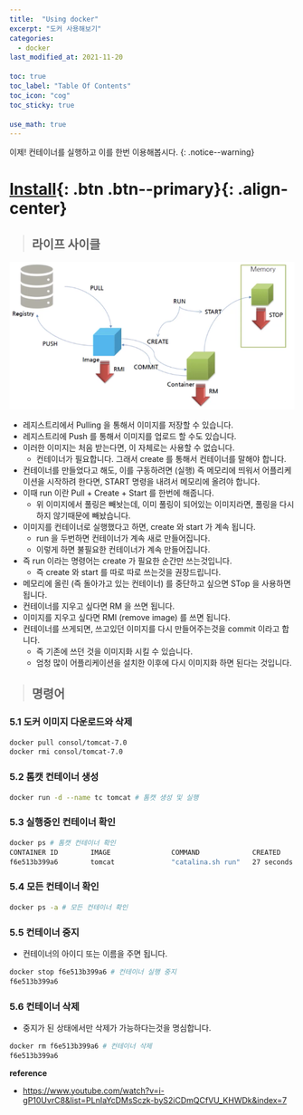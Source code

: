 ```yaml
---
title:  "Using docker"
excerpt: "도커 사용해보기"
categories:
  - docker
last_modified_at: 2021-11-20

toc: true
toc_label: "Table Of Contents"
toc_icon: "cog"
toc_sticky: true

use_math: true
---
```


 이제! 컨테이너를 실행하고 이를 한번 이용해봅시다.
{: .notice--warning}

# [Install](#link){: .btn .btn--primary}{: .align-center}

> ## 라이프 사이클

![png](/assets/images/Program/8_1.png)

- 레지스트리에서 Pulling 을 통해서 이미지를 저장할 수 있습니다.
- 레지스트리에 Push 를 통해서 이미지를 업로드 할 수도 있습니다.
- 이러한 이미지는 처음 받는다면, 이 자체로는 사용할 수 없습니다.
  - 컨테이너가 필요합니다. 그래서 create 를 통해서 컨테이너를 말해야 합니다. 
- 컨테이너를 만들었다고 해도, 이를 구동하려면 (실행) 즉 메모리에 띄워서 어플리케이션을 시작하려 한다면, START 명령을 내려서 메모리에 올려야 합니다.
- 이때 run 이란 Pull + Create + Start 를 한번에 해줍니다.
  - 위 이미지에서 풀링은 빼놧는데, 이미 풀링이 되어있는 이미지라면, 풀링을 다시 하지 않기때문에 빼놨습니다. 
- 이미지를 컨테이너로 실행했다고 하면, create 와 start 가 계속 됩니다.
  - run 을 두번하면 컨테이너가 계속 새로 만들어집니다. 
  - 이렇게 하면 불필요한 컨테이너가 계속 만들어집니다.
- 즉 run 이라는 명령어는 create 가 필요한 순간만 쓰는것입니다.
  - 즉 create 와 start 를 따로 따로 쓰는것을 권장드립니다. 
- 메모리에 올린 (즉 돌아가고 있는 컨테이너) 를 중단하고 싶으면 STop 을 사용하면 됩니다.
- 컨테이너를 지우고 싶다면 RM 을 쓰면 됩니다.
- 이미지를 지우고 싶다면 RMI (remove image) 를 쓰면 됩니다.
- 컨테이너를 쓰게되면, 쓰고있던 이미지를 다시 만들어주는것을 commit 이라고 합니다.
  - 즉 기존에 쓰던 것을 이미지화 시킬 수 있습니다.
  - 엄청 많이 어플리케이션을 설치한 이후에 다시 이미지화 하면 된다는 것입니다. 

> ## 명령어

### 5.1 도커 이미지 다운로드와 삭제

```bash
docker pull consol/tomcat-7.0
docker rmi consol/tomcat-7.0
```

### 5.2 톰캣 컨테이너 생성

```bash
docker run -d --name tc tomcat # 톰캣 생성 및 실행
```

### 5.3 실행중인 컨테이너 확인

```bash
docker ps # 톰캣 컨테이너 확인
CONTAINER ID        IMAGE               COMMAND             CREATED             STATUS              PORTS               NAMES
f6e513b399a6        tomcat              "catalina.sh run"   27 seconds ago      Up 26 seconds       8080/tcp            tc
```

### 5.4 모든 컨테이너 확인

```bash
docker ps -a # 모든 컨테이너 확인
```

### 5.5 컨테이너 중지

- 컨테이너의 아이디 또는 이름을 주면 됩니다.

```bash
docker stop f6e513b399a6 # 컨테이너 실행 중지
f6e513b399a6
```

### 5.6 컨테이너 삭제

- 중지가 된 상태에서만 삭제가 가능하다는것을 명심합니다.

```bash
docker rm f6e513b399a6 # 컨테이너 삭제
f6e513b399a6
```

**reference**

- <https://www.youtube.com/watch?v=i-gP10UvrC8&list=PLnIaYcDMsSczk-byS2iCDmQCfVU_KHWDk&index=7>

